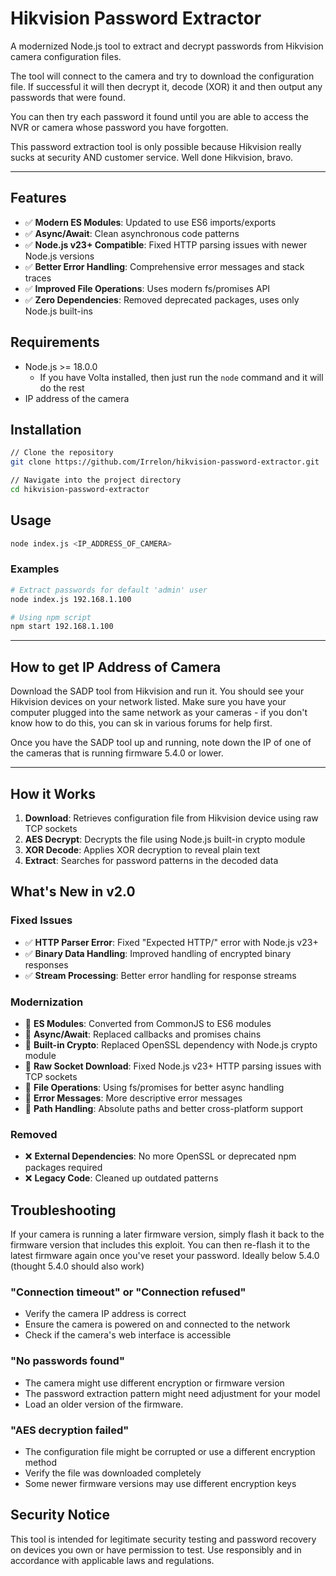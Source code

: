 # Hikvision Password Extractor

A modernized Node.js tool to extract and decrypt passwords from Hikvision camera configuration files.

The tool will connect to the camera and try to download the configuration file. If successful it will then decrypt it, decode (XOR) it and then output any passwords that were found.

You can then try each password it found until you are able to access the NVR or camera whose password you have forgotten.

This password extraction tool is only possible because Hikvision really sucks at security AND customer service. Well done Hikvision, bravo.

---

## Features

- ✅ **Modern ES Modules**: Updated to use ES6 imports/exports
- ✅ **Async/Await**: Clean asynchronous code patterns
- ✅ **Node.js v23+ Compatible**: Fixed HTTP parsing issues with newer Node.js versions
- ✅ **Better Error Handling**: Comprehensive error messages and stack traces
- ✅ **Improved File Operations**: Uses modern fs/promises API
- ✅ **Zero Dependencies**: Removed deprecated packages, uses only Node.js built-ins

## Requirements

- Node.js >= 18.0.0
  - If you have Volta installed, then just run the `node` command and it will do the rest
- IP address of the camera

## Installation

```bash
// Clone the repository
git clone https://github.com/Irrelon/hikvision-password-extractor.git

// Navigate into the project directory
cd hikvision-password-extractor
```

## Usage

```bash
node index.js <IP_ADDRESS_OF_CAMERA>
```

### Examples

```bash
# Extract passwords for default 'admin' user
node index.js 192.168.1.100

# Using npm script
npm start 192.168.1.100
```

---

## How to get IP Address of Camera

Download the SADP tool from Hikvision and run it. You should see your Hikvision devices on your network listed. Make sure you have your computer plugged into the same network as your cameras - if you don't know how to do this, you can sk in various forums for help first.

Once you have the SADP tool up and running, note down the IP of one of the cameras that is running firmware 5.4.0 or lower.

---

## How it Works

1. **Download**: Retrieves configuration file from Hikvision device using raw TCP sockets
2. **AES Decrypt**: Decrypts the file using Node.js built-in crypto module
3. **XOR Decode**: Applies XOR decryption to reveal plain text
4. **Extract**: Searches for password patterns in the decoded data

## What's New in v2.0

### Fixed Issues

- ✅ **HTTP Parser Error**: Fixed "Expected HTTP/" error with Node.js v23+
- ✅ **Binary Data Handling**: Improved handling of encrypted binary responses
- ✅ **Stream Processing**: Better error handling for response streams

### Modernization

- 🔄 **ES Modules**: Converted from CommonJS to ES6 modules
- 🔄 **Async/Await**: Replaced callbacks and promises chains
- 🔄 **Built-in Crypto**: Replaced OpenSSL dependency with Node.js crypto module
- 🔄 **Raw Socket Download**: Fixed Node.js v23+ HTTP parsing issues with TCP sockets
- 🔄 **File Operations**: Using fs/promises for better async handling
- 🔄 **Error Messages**: More descriptive error messages
- 🔄 **Path Handling**: Absolute paths and better cross-platform support

### Removed

- ❌ **External Dependencies**: No more OpenSSL or deprecated npm packages required
- ❌ **Legacy Code**: Cleaned up outdated patterns

## Troubleshooting

If your camera is running a later firmware version, simply flash it back to the firmware version that includes this exploit. You can then re-flash it to the latest firmware again once you've reset your password.
Ideally below 5.4.0 (thought 5.4.0 should also work)

### "Connection timeout" or "Connection refused"

- Verify the camera IP address is correct
- Ensure the camera is powered on and connected to the network
- Check if the camera's web interface is accessible

### "No passwords found"

- The camera might use different encryption or firmware version
- The password extraction pattern might need adjustment for your model
- Load an older version of the firmware.

### "AES decryption failed"

- The configuration file might be corrupted or use a different encryption method
- Verify the file was downloaded completely
- Some newer firmware versions may use different encryption keys

## Security Notice

This tool is intended for legitimate security testing and password recovery on devices you own or have permission to test. Use responsibly and in accordance with applicable laws and regulations.
